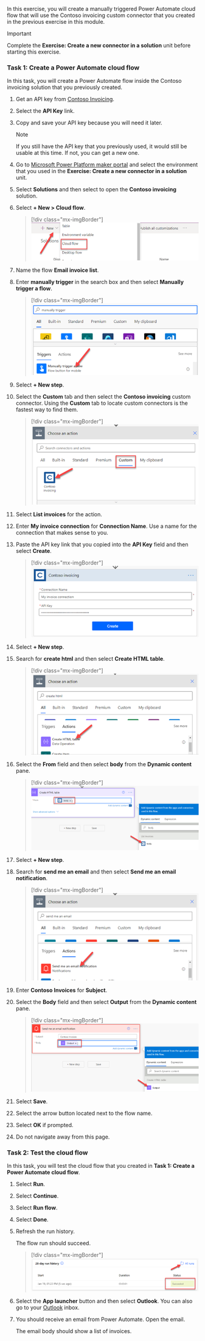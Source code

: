 In this exercise, you will create a manually triggered Power Automate cloud flow that will use the Contoso invoicing custom connector that you created in the previous exercise in this module.

> [!IMPORTANT]
> Complete the **Exercise: Create a new connector in a solution** unit before starting this exercise.

### Task 1: Create a Power Automate cloud flow

In this task, you will create a Power Automate flow inside the Contoso invoicing solution that you previously created.

1. Get an API key from [Contoso Invoicing](https://contosoinvoicing.azurewebsites.net/?azure-portal=true).

1. Select the **API Key** link.

1. Copy and save your API key because you will need it later.

    > [!NOTE]
    > If you still have the API key that you previously used, it would still be usable at this time. If not, you can get a new one.

1. Go to [Microsoft Power Platform maker portal](https://make.powerapps.com/) and select the environment that you used in the **Exercise: Create a new connector in a solution** unit.

1. Select **Solutions** and then select to open the **Contoso invoicing** solution.

1. Select **+ New > Cloud flow**.

    > [!div class="mx-imgBorder"]
    > [![An arrow pointing to the create new cloud flow button - screenshot.](../media/cloud.png)](../media/cloud.png#lightbox)

1. Name the flow **Email invoice list**.

1. Enter **manually trigger** in the search box and then select **Manually trigger a flow**.

    > [!div class="mx-imgBorder"]
    > [![An arrow pointing to the Manually trigger a flow trigger - screenshot.](../media/manually.png)](../media/manually.png#lightbox)

1. Select **+ New step**.

1. Select the **Custom** tab and then select the **Contoso invoicing** custom connector. Using the **Custom** tab to locate custom connectors is the fastest way to find them.

    > [!div class="mx-imgBorder"]
    > [![An arrow pointing to the contoso invoicing custom connector - screenshot.](../media/choose.png)](../media/choose.png#lightbox)

1. Select **List invoices** for the action.

1. Enter **My invoice connection** for **Connection Name**. Use a name for the connection that makes sense to you.

1. Paste the API key link that you copied into the **API Key** field and then select **Create**.

    > [!div class="mx-imgBorder"]
    > [![Create connection - screenshot.](../media/create-2.png)](../media/create-2.png#lightbox)

1. Select **+ New step**.

1. Search for **create html** and then select **Create HTML table**.

    > [!div class="mx-imgBorder"]
    > [![An arrow pointing to the Create HTML flow action - screenshot.](../media/html.png)](../media/html.png#lightbox)

1. Select the **From** field and then select **body** from the **Dynamic content** pane.

    > [!div class="mx-imgBorder"]
    > [![Select an output from previous action - screenshot.](../media/body.png)](../media/body.png#lightbox)

1. Select **+ New step**.

1. Search for **send me an email** and then select **Send me an email notification**.

    > [!div class="mx-imgBorder"]
    > [![An arrow pointing to the send me an email notification flow action - screenshot.](../media/email.png)](../media/email.png#lightbox)

1. Enter **Contoso Invoices** for **Subject**.

1. Select the **Body** field and then select **Output** from the **Dynamic content** pane.

    > [!div class="mx-imgBorder"]
    > [![Select an output from previous step - screenshot.](../media/output.png)](../media/output.png#lightbox)

1. Select **Save**.

1. Select the arrow button located next to the flow name.

1. Select **OK** if prompted.

1. Do not navigate away from this page.

### Task 2: Test the cloud flow

In this task, you will test the cloud flow that you created in **Task 1: Create a Power Automate cloud flow**.

1. Select **Run**.

1. Select **Continue**.

1. Select **Run flow**.

1. Select **Done**.

1. Refresh the run history.

   The flow run should succeed.

   > [!div class="mx-imgBorder"]
   > [![An arrow pointing to the refresh run history button - screenshot.](../media/succeed.png)](../media/succeed.png#lightbox)

1. Select the **App launcher** button and then select **Outlook**. You can also go to your [Outlook](https://outlook.office.com/mail/inbox/?azure-portal=true) inbox.

1. You should receive an email from Power Automate. Open the email.

   The email body should show a list of invoices.
